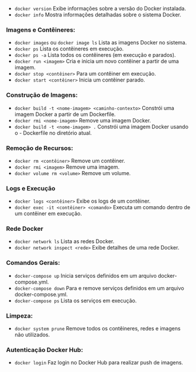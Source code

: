 - ```docker version``` Exibe informações sobre a versão do Docker instalada.
- ```docker info``` Mostra informações detalhadas sobre o sistema Docker.

### Imagens e Contêineres:
- ```docker images``` ou ```docker image ls``` Lista as imagens Docker no sistema.
- ```docker ps``` Lista os contêineres em execução.
- ```docker ps -a``` Lista todos os contêineres (em execução e parados).
- ```docker run <imagem>``` Cria e inicia um novo contêiner a partir de uma imagem.
- ```docker stop <contêiner>``` Para um contêiner em execução.
- ```docker start <contêiner>``` Inicia um contêiner parado.

### Construção de Imagens:
- ```docker build -t <nome-imagem> <caminho-contexto>``` Constrói uma imagem Docker a partir de um Dockerfile.
- ```docker rmi <nome-imagem>``` Remove uma imagem Docker.
- ```docker build -t <nome-imagem> .``` Constrói uma imagem Docker usando o - Dockerfile no diretório atual.

### Remoção de Recursos:
- ```docker rm <contêiner>``` Remove um contêiner.
- ```docker rmi <imagem>``` Remove uma imagem.
- ```docker volume rm <volume>``` Remove um volume.

### Logs e Execução
- ```docker logs <contêiner>``` Exibe os logs de um contêiner.
- ```docker exec -it <contêiner> <comando>``` Executa um comando dentro de um contêiner em execução.

### Rede Docker
- ```docker network ls``` Lista as redes Docker.
- ```docker network inspect <rede>``` Exibe detalhes de uma rede Docker.

### Comandos Gerais:
- ```docker-compose up``` Inicia serviços definidos em um arquivo docker-compose.yml.
- ```docker-compose down``` Para e remove serviços definidos em um arquivo docker-compose.yml.
- ```docker-compose ps``` Lista os serviços em execução.

### Limpeza:
- ```docker system prune``` Remove todos os contêineres, redes e imagens não utilizados.

### Autenticação Docker Hub:
- ```docker login``` Faz login no Docker Hub para realizar push de imagens.
